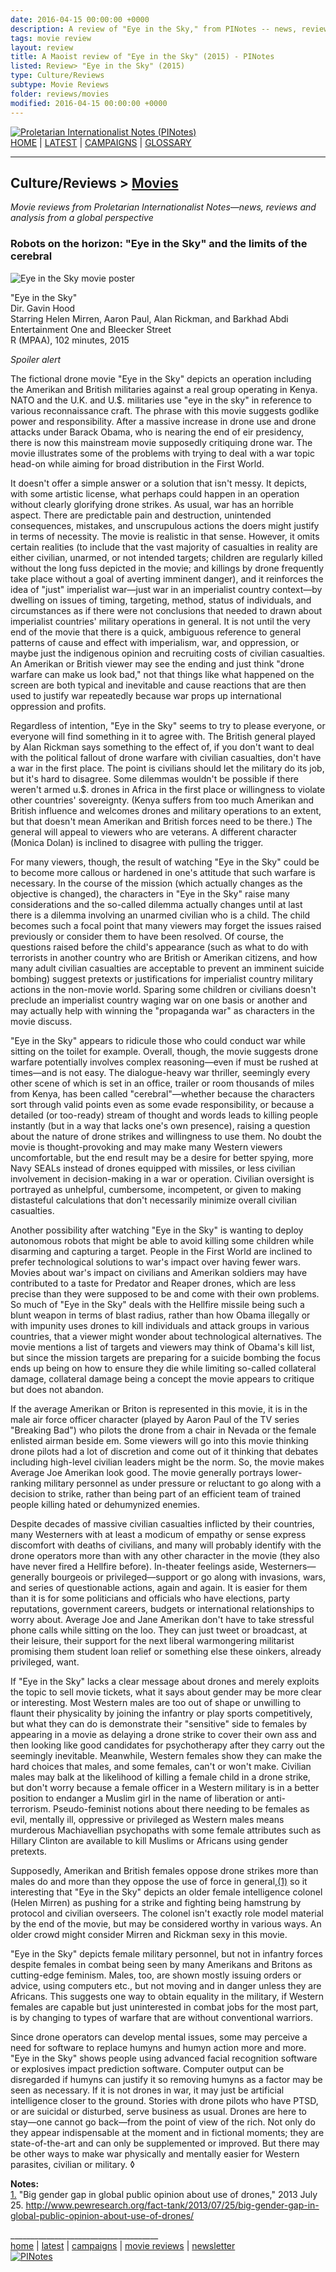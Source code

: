 ```yaml
---
date: 2016-04-15 00:00:00 +0000
description: A review of "Eye in the Sky," from PINotes -- news, reviews and analysis from a Maoist global perspective
tags: movie review
layout: review
title: A Maoist review of "Eye in the Sky" (2015) - PINotes
listed: Review> "Eye in the Sky" (2015)
type: Culture/Reviews
subtype: Movie Reviews
folder: reviews/movies
modified: 2016-04-15 00:00:00 +0000
---
```

<div class="hide"><p id="banner-md"><a href="../index.md"><img src="../_layouts/images/banner_small_600.png" alt="Proletarian Internationalist Notes (PINotes)" /></a><br /><a href="../index.md">HOME</a> | <a href="../pages/latest.md">LATEST</a> | <a href="../pages/agitation/index.md">CAMPAIGNS</a> | <a href="../pages/glossary/index.md">GLOSSARY</a></p><hr /><h2>Culture/Reviews &gt; <a href="../reviews/movies/index.md">Movies</a></h2></div><p id="area-description"><i>Movie reviews from Proletarian Internationalist Notes&mdash;news, reviews and analysis from a global perspective</i></p><div class="hide"></div>

### Robots on the horizon: "Eye in the Sky" and the limits of the cerebral 

![Eye in the Sky movie poster](../pages/images/2016-04-15-movie-Eye-in-the-Sky.jpg)

"Eye in the Sky"<br />
Dir. Gavin Hood<br />
Starring Helen Mirren, Aaron Paul, Alan Rickman, and Barkhad Abdi<br />
Entertainment One and Bleecker Street<br />
R (MPAA), 102 minutes, 2015

*Spoiler alert*

The fictional drone movie "Eye in the Sky" depicts an operation including the Amerikan and British militaries against a real group operating in Kenya. NATO and the U.K. and U.$. militaries use "eye in the sky" in reference to various reconnaissance craft. The phrase with this movie suggests godlike power and responsibility. After a massive increase in drone use and drone attacks under Barack Obama, who is nearing the end of eir presidency, there is now this mainstream movie supposedly critiquing drone war. The movie illustrates some of the problems with trying to deal with a war topic head-on while aiming for broad distribution in the First World.

It doesn't offer a simple answer or a solution that isn't messy. It depicts, with some artistic license, what perhaps could happen in an operation without clearly glorifying drone strikes. As usual, war has an horrible aspect. There are predictable pain and destruction, unintended consequences, mistakes, and unscrupulous actions the doers might justify in terms of necessity. The movie is realistic in that sense. However, it omits certain realities (to include that the vast majority of casualties in reality are either civilian, unarmed, or not intended targets; children are regularly killed without the long fuss depicted in the movie; and killings by drone frequently take place without a goal of averting imminent danger), and it reinforces the idea of "just" imperialist war&mdash;just war in an imperialist country context&mdash;by dwelling on issues of timing, targeting, method, status of individuals, and circumstances as if there were not conclusions that needed to drawn about imperialist countries' military operations in general. It is not until the very end of the movie that there is a quick, ambiguous reference to general patterns of cause and effect with imperialism, war, and oppression, or maybe just the indigenous opinion and recruiting costs of civilian casualties. An Amerikan or British viewer may see the ending and just think "drone warfare can make us look bad," not that things like what happened on the screen are both typical and inevitable and cause reactions that are then used to justify war repeatedly because war props up international oppression and profits. 

Regardless of intention, "Eye in the Sky" seems to try to please everyone, or everyone will find something in it to agree with. The British general played by Alan Rickman says something to the effect of, if you don't want to deal with the political fallout of drone warfare with civilian casualties, don't have a war in the first place. The point is civilians should let the military do its job, but it's hard to disagree. Some dilemmas wouldn't be possible if there weren't armed u.$. drones in Africa in the first place or willingness to violate other countries' sovereignty. (Kenya suffers from too much Amerikan and British influence and welcomes drones and military operations to an extent, but that doesn't mean Amerikan and British forces need to be there.) The general will appeal to viewers who are veterans. A different character (Monica Dolan) is inclined to disagree with pulling the trigger.

For many viewers, though, the result of watching "Eye in the Sky" could be to become more callous or hardened in one's attitude that such warfare is necessary. In the course of the mission (which actually changes as the objective is changed), the characters in "Eye in the Sky" raise many considerations and the so-called dilemma actually changes until at last there is a dilemma involving an unarmed civilian who is a child. The child becomes such a focal point that many viewers may forget the issues raised previously or consider them to have been resolved. Of course, the questions raised before the child's appearance (such as what to do with terrorists in another country who are British or Amerikan citizens, and how many adult civilian casualties are acceptable to prevent an imminent suicide bombing) suggest pretexts or justifications for imperialist country military actions in the non-movie world. Sparing some children or civilians doesn't preclude an imperialist country waging war on one basis or another and may actually help with winning the "propaganda war" as characters in the movie discuss.

"Eye in the Sky" appears to ridicule those who could conduct war while sitting on the toilet for example. Overall, though, the movie suggests drone warfare potentially involves complex reasoning&mdash;even if must be rushed at times&mdash;and is not easy. The dialogue-heavy war thriller, seemingly every other scene of which is set in an office, trailer or room thousands of miles from Kenya, has been called "cerebral"&mdash;whether because the characters sort through valid points even as some evade responsibility, or because a detailed (or too-ready) stream of thought and words leads to killing people instantly (but in a way that lacks one's own presence), raising a question about the nature of drone strikes and willingness to use them. No doubt the movie is thought-provoking and may make many Western viewers uncomfortable, but the end result may be a desire for better spying, more Navy SEALs instead of drones equipped with missiles, or less civilian involvement in decision-making in a war or operation. Civilian oversight is portrayed as unhelpful, cumbersome, incompetent, or given to making distasteful calculations that don't necessarily minimize overall civilian casualties.

Another possibility after watching "Eye in the Sky" is wanting to deploy autonomous robots that might be able to avoid killing some children while disarming and capturing a target. People in the First World are inclined to prefer technological solutions to war's impact over having fewer wars. Movies about war's impact on civilians and Amerikan soldiers may have contributed to a taste for Predator and Reaper drones, which are less precise than they were supposed to be and come with their own problems. So much of "Eye in the Sky" deals with the Hellfire missile being such a blunt weapon in terms of blast radius, rather than how Obama illegally or with impunity uses drones to kill individuals and attack groups in various countries, that a viewer might wonder about technological alternatives. The movie mentions a list of targets and viewers may think of Obama's kill list, but since the mission targets are preparing for a suicide bombing the focus ends up being on how to ensure they die while limiting so-called collateral damage, collateral damage being a concept the movie appears to critique but does not abandon.

If the average Amerikan or Briton is represented in this movie, it is in the male air force officer character (played by Aaron Paul of the TV series "Breaking Bad") who pilots the drone from a chair in Nevada or the female enlisted airman beside em. Some viewers will go into this movie thinking drone pilots had a lot of discretion and come out of it thinking that debates including high-level civilian leaders might be the norm. So, the movie makes Average Joe Amerikan look good. The movie generally portrays lower-ranking military personnel as under pressure or reluctant to go along with a decision to strike, rather than being part of an efficient team of trained people killing hated or dehumynized enemies.

Despite decades of massive civilian casualties inflicted by their countries, many Westerners with at least a modicum of empathy or sense express discomfort with deaths of civilians, and many will probably identify with the drone operators more than with any other character in the movie (they also have never fired a Hellfire before). In-theater feelings aside, Westerners&mdash;generally bourgeois or privileged&mdash;support or go along with invasions, wars, and series of questionable actions, again and again. It is easier for them than it is for some politicians and officials who have elections, party reputations, government careers, budgets or international relationships to worry about. Average Joe and Jane Amerikan don't have to take stressful phone calls while sitting on the loo. They can just tweet or broadcast, at their leisure, their support for the next liberal warmongering militarist promising them student loan relief or something else these oinkers, already privileged, want.

If "Eye in the Sky" lacks a clear message about drones and merely exploits the topic to sell movie tickets, what it says about gender may be more clear or interesting. Most Western males are too out of shape or unwilling to flaunt their physicality by joining the infantry or play sports competitively, but what they can do is demonstrate their "sensitive" side to females by appearing in a movie as delaying a drone strike to cover their own ass and then looking like good candidates for psychotherapy after they carry out the seemingly inevitable. Meanwhile, Western females show they can make the hard choices that males, and some females, can't or won't make. Civilian males may balk at the likelihood of killing a female child in a drone strike, but don't worry because a female officer in a Western military is in a better position to endanger a Muslim girl in the name of liberation or anti-terrorism. Pseudo-feminist notions about there needing to be females as evil, mentally ill, oppressive or privileged as Western males means murderous Machiavellian psychopaths with some female attributes such as Hillary Clinton are available to kill Muslims or Africans using gender pretexts.

Supposedly, Amerikan and British females oppose drone strikes more than males do and more than they oppose the use of force in general,<a class="note-ref" href="#user-content-note1" name="user-content-noteref1">(1)</a> so it interesting that "Eye in the Sky" depicts an older female intelligence colonel (Helen Mirren) as pushing for a strike and fighting being hamstrung by protocol and civilian overseers. The colonel isn't exactly role model material by the end of the movie, but may be considered worthy in various ways. An older crowd might consider Mirren and Rickman sexy in this movie.

"Eye in the Sky" depicts female military personnel, but not in infantry forces despite females in combat being seen by many Amerikans and Britons as cutting-edge feminism. Males, too, are shown mostly issuing orders or advice, using computers etc., but not moving and in danger unless they are Africans. This suggests one way to obtain equality in the military, if Western females are capable but just uninterested in combat jobs for the most part, is by changing to types of warfare that are without conventional warriors.

Since drone operators can develop mental issues, some may perceive a need for software to replace humyns and humyn action more and more. "Eye in the Sky" shows people using advanced facial recognition software or explosives impact prediction software. Computer output can be disregarded if humyns can justify it so removing humyns as a factor may be seen as necessary. If it is not drones in war, it may just be artificial intelligence closer to the ground. Stories with drone pilots who have PTSD, or are suicidal or disturbed, serve business as usual. Drones are here to stay&mdash;one cannot go back&mdash;from the point of view of the rich. Not only do they appear indispensable at the moment and in fictional moments; they are state-of-the-art and can only be supplemented or improved. But there may be other ways to make war physically and mentally easier for Western parasites, civilian or military. &loz;

<b>Notes:</b><br />
<a class="note-no" href="#user-content-noteref1" name="user-content-note1">1.</a> "Big gender gap in global public opinion about use of drones," 2013 July 25. http://www.pewresearch.org/fact-tank/2013/07/25/big-gender-gap-in-global-public-opinion-about-use-of-drones/

<div class="hide"></div><div class="hide"><p>_____________________________________<br /><a href="../index.md">home</a> | <a href="../pages/latest.md">latest</a> | <a href="../pages/agitation/index.md">campaigns</a> | <a href="../reviews/movies/index.md">movie reviews</a> | <a href="../pages/newsletter/index.md">newsletter</a><br /><a href="../index.md"><img src="../_layouts/images/logo_250.png" alt="PINotes" /></a></p></div>
